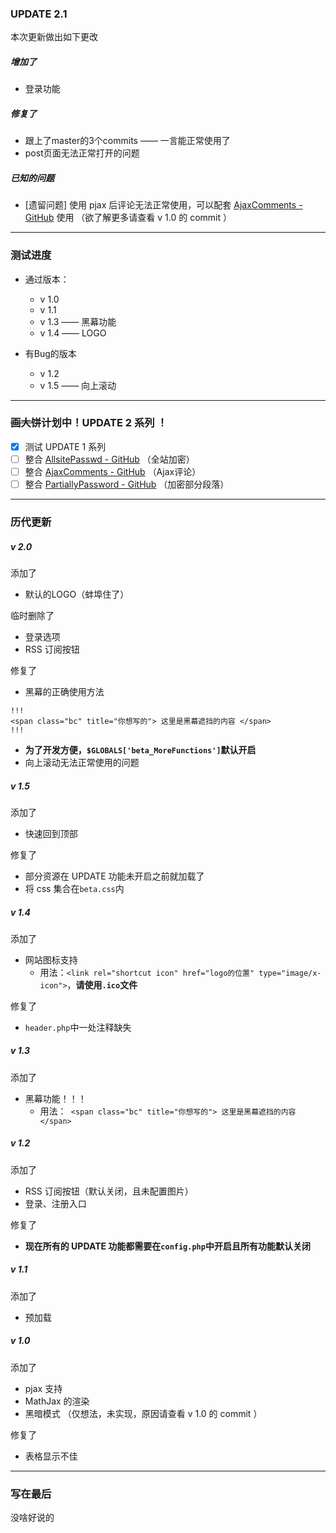 ### UPDATE 2.1

本次更新做出如下更改

##### 增加了

- 登录功能

##### 修复了

- 跟上了master的3个commits —— 一言能正常使用了
- post页面无法正常打开的问题

##### 已知的问题

- [遗留问题] 使用 pjax 后评论无法正常使用，可以配套 [AjaxComments - GitHub](https://github.com/visamz/AjaxComments) 使用 （欲了解更多请查看 v 1.0 的 commit ）

------

### 测试进度

- 通过版本：
  - v 1.0
  - v 1.1
  - v 1.3 —— 黑幕功能
  - v 1.4 —— LOGO

- 有Bug的版本 
  - v 1.2
  - v 1.5 —— 向上滚动

------

### ~~画大饼~~计划中！UPDATE 2 系列 ！

- [X] 测试 UPDATE 1 系列
- [ ] 整合 [AllsitePasswd - GitHub](https://github.com/gogobody/AllsitePasswd) （全站加密）
- [ ] 整合 [AjaxComments - GitHub](https://github.com/visamz/AjaxComments)  （Ajax评论）
- [ ] 整合 [PartiallyPassword - GitHub](https://github.com/wuxianucw/PartiallyPassword) （加密部分段落）

------

### 历代更新

##### v 2.0

添加了

- 默认的LOGO（蚌埠住了）

临时删除了

- 登录选项
- RSS 订阅按钮

修复了

- 黑幕的正确使用方法
```
!!!
<span class="bc" title="你想写的"> 这里是黑幕遮挡的内容 </span>
!!! 
```
- **为了开发方便，`$GLOBALS['beta_MoreFunctions']`默认开启**
- 向上滚动无法正常使用的问题

##### v 1.5

添加了

- 快速回到顶部

修复了

- 部分资源在 UPDATE 功能未开启之前就加载了
- 将 css 集合在`beta.css`内

##### v 1.4

添加了

- 网站图标支持
  - 用法：`<link rel="shortcut icon" href="logo的位置" type="image/x-icon">`，**请使用`.ico`文件**

修复了

- `header.php`中一处注释缺失

##### v 1.3

添加了

- 黑幕功能！！！
  - 用法：` <span class="bc" title="你想写的"> 这里是黑幕遮挡的内容 </span>`

##### v 1.2

添加了

- RSS 订阅按钮（默认关闭，且未配置图片）
- 登录、注册入口

修复了

- **现在所有的 UPDATE 功能都需要在`config.php`中开启且所有功能默认关闭**

##### v 1.1

添加了

- 预加载

##### v 1.0

添加了

- pjax 支持
- MathJax 的渲染
- 黑暗模式 （仅想法，未实现，原因请查看 v 1.0 的 commit ）

修复了

- 表格显示不佳

------

### 写在最后

没啥好说的
